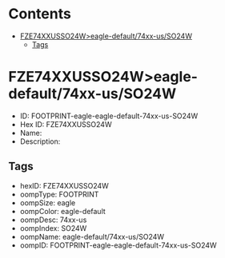 



Contents
========

* [FZE74XXUSSO24W>eagle-default/74xx-us/SO24W](#fze74xxusso24weagle-default74xx-usso24w)
	* [Tags](#tags)

# FZE74XXUSSO24W>eagle-default/74xx-us/SO24W

- ID: FOOTPRINT-eagle-eagle-default-74xx-us-SO24W
- Hex ID: FZE74XXUSSO24W
- Name: 
- Description: 

## Tags

- hexID: FZE74XXUSSO24W
- oompType: FOOTPRINT
- oompSize: eagle
- oompColor: eagle-default
- oompDesc: 74xx-us
- oompIndex: SO24W
- oompName: eagle-default/74xx-us/SO24W
- oompID: FOOTPRINT-eagle-eagle-default-74xx-us-SO24W
